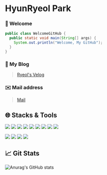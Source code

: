 # HyunRyeol Park
### 👋 Welcome
``` java
public class WelcomeGitHub {
  public static void main(String[] args) {
    System.out.println("Welcome, My GitHub");
  }
}
```
### 📖 My Blog
> [Ryeol's Velog](https://velog.io/@devpark435)
### ✉️ Mail address
> [Mail](mailto:devpark435@gmail.com)

## 🌐 Stacks & Tools
<div>
  <img src="https://img.shields.io/badge/HTML5-E34F26?&logo=HTML5&logoColor=fff"/>
  <img src="https://img.shields.io/badge/CSS3-1572B6?&logo=CSS3&logoColor=fff"/>
  <img src="https://img.shields.io/badge/JavaScript-F7DF1E?&logo=JavaScript&logoColor=fff"/>
  <img src="https://img.shields.io/badge/Vue.js-4FC08D?&logo=Vue.js&logoColor=fff"/>
  <img src="https://img.shields.io/badge/Node.js-339933?&logo=Node.js&logoColor=fff"/>
  <img src="https://img.shields.io/badge/Python-3776AB?&logo=Python&logoColor=fff"/>
  <img src="https://img.shields.io/badge/OpenGL-5586A4?&logo=OpenGL&logoColor=fff"/>
  <img src="https://img.shields.io/badge/Java-007396?&logo=java&logoColor=fff"/>
  <img src="https://img.shields.io/badge/Flutter-02569B?&logo=Flutter&logoColor=fff"/>
  </p>
  <img src="https://img.shields.io/badge/VS Code-007ACC?&logo=Visual Studio Code&logoColor=fff"/>
  <img src="https://img.shields.io/badge/Unity-000000?&logo=Unity&logoColor=fff"/>
  <img src="https://img.shields.io/badge/Xcode-147EFB?&logo=Xcode&logoColor=fff"/>
  <img src="https://img.shields.io/badge/IntelliJ-000000?&logo=IntelliJ IDEA&logoColor=fff"/>
</div>

## 📈 Git Stats

![Anurag's GitHub stats](https://github-readme-stats.vercel.app/api?username=devpark435&theme=material-palenight&show_icons=true)

